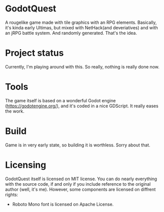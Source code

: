 # GodotQuest
A rougelike game made with tile graphics with an RPG elements. Basically, it's kinda early Ultimas, but mixed with NetHack(and deveriatives) and with an jRPG battle system. And randomly generated. That's the idea.

# Project status
Currently, I'm playing around with this. So really, nothing is really done now.

# Tools
The game itself is based on a wonderful Godot engine (https://godotengine.org/), and it's coded in a nice GDScript. It really eases the work.

# Build
Game is in very early state, so building it is worthless. Sorry about that.

# Licensing
GodotQuest itself is licensed on MIT license. You can do nearly everything with the source code, if and only if you include reference to the original author (well, it's me). However, some components are licensed on diffrent rights:
* Roboto Mono font is licensed on Apache License.
